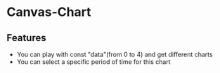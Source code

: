 # Canvas-Chart

## Features
- You can play with const "data"(from 0 to 4) and get different charts
- You can select a specific period of time for this chart
